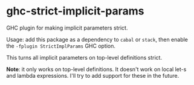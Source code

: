 # ghc-strict-implicit-params
GHC plugin for making implicit parameters strict.

Usage: add this package as a dependency to `cabal` or `stack`, then enable the `-fplugin StrictImplParams` GHC option.

This turns all implicit parameters on top-level definitions strict.

**Note**: it only works on top-level definitions. It doesn't work on local let-s
and lambda expressions. I'll try to add support for these in the future.
